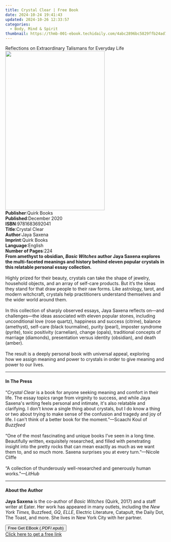 ```yaml
---
title: Crystal Clear | Free Book
date: 2024-10-24 19:41:43
updated: 2024-10-26 12:33:57
categories:
  - Body, Mind & Spirit
thumbnail: https://thmb-001-ebook.techidaily.com/4abc2896bc5829ffb24ad7b68ae2b27d3a74fb9db6561f7a6f5f3f936220f2e3.jpg
---
```

<main id="book-container">
  <div class="flex flex-col">
    <div class="book-brief flex-1 py-6 px-4 sm:p-6 md:py-10 md:px-8">
      <!-- brief-->
      <div class="book-brief-main">
        Reflections on Extraordinary Talismans for Everyday Life
      </div>
    </div>
    <div
      class="book-meta-info flex-1 grid gap-4 col-start-1 col-end-3 row-start-1 sm:mb-6 sm:grid-cols-4 lg:gap-6 lg:col-start-2 lg:row-end-6 lg:row-span-6 lg:mb-0"
    >
      <div
        class="book-meta-info-left place-content-center mt-4 p-4 text-sm leading-6 col-start-2 col-span-2 dark:text-slate-400"
      >
        <img
          class="w-full h-500 object-cover rounded-lg sm:h-255 sm:col-span-2 lg:col-span-full"
          src="https://img-001-ebook.techidaily.com/125005f553ac500b65951232fbf795a74ec6728e4aadd583c5a43a3d1d7d4581.jpg"
          alt=""
          width="312"
          height="500"
        />
      </div>
      <div
        class="book-meta-info-right mt-2 col-start-1 row-start-2 col-span-3 self-center"
      >
        <!-- meta data  -->
        <div class="flex flex-col px-4 md:px-8">
          <div class="flex-1">
            <strong>Publisher</strong>:<span class="px-2">Quirk Books</span>
          </div>
          <div class="flex-1">
            <strong>Published</strong>:<span class="px-2">December 2020</span>
          </div>
          <div class="flex-1">
            <strong>ISBN</strong>:<span class="px-2">9781683692041</span>
          </div>
          <div class="flex-1">
            <strong>Title</strong>:<span class="px-2">Crystal Clear</span>
          </div>
          <div class="flex-1">
            <strong>Author</strong>:<span class="px-2">Jaya Saxena</span>
          </div>
          <div class="flex-1">
            <strong>Imprint</strong>:<span class="px-2">Quirk Books</span>
          </div>
          <div class="flex-1">
            <strong>Language</strong>:<span class="px-2">English</span>
          </div>
          <div class="flex-1">
            <strong>Number of Pages</strong>:<span class="px-2">224</span>
          </div>
        </div>
      </div>
    </div>
    <div class="book-description flex-1 py-6 px-4 sm:p-6 md:py-10 md:px-8">
      <div class="book-description-main">
        <div accordion-content="" id="description">
          <b
            >From amethyst to obsidian,&nbsp;<i>Basic Witches</i>&nbsp;author
            Jaya Saxena explores the multi-faceted meanings and history behind
            eleven popular crystals in this relatable personal essay
            collection.<br />&nbsp;</b
          >
          <br />Highly prized for their beauty, crystals can take the shape of
          jewelry, household objects, and an array of self-care
          products.&nbsp;But it’s the ideas they stand for that draw people to
          their raw forms.&nbsp;Like astrology, tarot, and modern witchcraft,
          crystals help practitioners understand themselves and the wider world
          around them. <br />&nbsp; <br />In this collection of sharply observed
          essays, Jaya Saxena reflects on—and challenges—the ideas associated
          with eleven popular stones, including unconditional love (rose
          quartz), happiness and success (citrine), balance (amethyst),
          self-care (black tourmaline), purity (pearl), imposter syndrome
          (pyrite), toxic positivity (carnelian), change (opals), traditional
          concepts of marriage (diamonds), presentation versus identity
          (obsidian), and death (amber). <br />&nbsp;&nbsp; <br />The result is
          a deeply personal book with universal appeal, exploring how&nbsp;we
          assign meaning and power to crystals in order to give meaning and
          power to our lives.
        </div>
        <div class="accordion-fader"></div>
      </div>
    </div>
    <div class="book-excerpts flex-1 py-6 px-4 sm:p-6 md:py-10 md:px-8">
      <!-- excerpts-->
      <div class="book-excerpts-main">
        <hr />
        <h4 class="placeholder placeholder-heading">
          <span>In The Press</span>
        </h4>
        <p>
          “<i>Crystal Clear </i>is a book for anyone seeking meaning and comfort
          in their life. The essay topics range from virginity to success, and
          while Jaya Saxena's writing feels personal and intimate, it's also
          relatable and clarifying. I don't know a single thing about crystals,
          but I do know a thing or two about trying to make sense of the
          confusion and tragedy and joy of life. I can't think of a better book
          for the moment.”—Scaachi Koul of <i>Buzzfeed</i><br /><br />“One of
          the most fascinating and unique books I’ve seen in a long time.
          Beautifully written, exquisitely researched, and filled with
          penetrating insight into the pretty rocks that can mean exactly as
          much as we want them to, and so much more. Saxena surprises you at
          every turn.”—Nicole Cliffe<br /><br />“A collection of thunderously
          well-researched and generously human works."<i>—LitHub</i>
        </p>
      </div>
    </div>
    <div class="book-about-author flex-1 py-6 px-4 sm:p-6 md:py-10 md:px-8">
      <!-- about author-->
      <div class="book-main-author-main">
        <hr />
        <h4 class="placeholder placeholder-heading">
          <span>About the Author</span>
        </h4>
        <p>
          <b>Jaya Saxena </b>is the co-author of <i>Basic Witches </i>(Quirk,
          2017) and a staff writer at Eater. Her work has appeared in many
          outlets, including the <i>New York Times, </i>Buzzfeed, <i>GQ</i>,
          <i>ELLE</i>, Electric Literature, Catapult, the Daily Dot, The Toast,
          and more. She lives in New York City with her partner.
        </p>
      </div>
    </div>
    <div class="book-free-get flex-1 py-6 px-4 sm:p-6 md:py-10 md:px-8">
      <button
        id="btn-free-get"
        class="bg-blue-500 hover:bg-blue-700 text-white font-bold py-2 px-4 rounded"
      >
        Free Get EBook (.PDF/.epub)
      </button>
      <div id="countdown-display" class="px-2 text-lg mt-2"></div>
      <a
        id="free-link"
        class="hidden bg-blue-500 hover:bg-blue-700 text-white font-bold py-2 px-4 rounded"
        href="https://www.ebooks.com/en-us/book/209966770/crystal-clear/jaya-saxena/"
        target="_blank"
        >Click here to get a free link</a
      >
    </div>
    <script>
      let countdownTime = 0;
      let countdownInterval = null;
      document
        .getElementById('btn-free-get')
        .addEventListener('click', startCountdown);
      function startCountdown() {
        countdownTime = new Date().getTime() + 60000 * 3;
        countdownInterval = setInterval(updateCountdown, 1000);
        document.getElementById('btn-free-get').disabled = true;
        document
          .getElementById('btn-free-get')
          .classList.add('bg-gray-500', 'cursor-not-allowed');
      }
      function updateCountdown() {
        let currentTime = new Date().getTime();
        let timeLeft = countdownTime - currentTime;
        let secondsLeft = Math.floor(timeLeft / 1000);
        document.getElementById('countdown-display').innerHTML =
          `Remaining time: ${secondsLeft} seconds.`;
        if (secondsLeft <= 0) {
          clearInterval(countdownInterval);
          document.getElementById('btn-free-get').classList.add('hidden');
          document.getElementById('free-link').classList.remove('hidden');
          document.getElementById('countdown-display').innerHTML = '';
        }
      }
    </script>
  </div>
</main>
